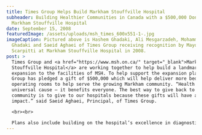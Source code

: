 ```yaml
---
title: Times Group Helps Build Markham Stouffville Hospital
subheader: Building Healthier Communities in Canada with a $500,000 Donation to
  Markham Stouffville Hospital
date: September 15, 2008
featuredImage: /assets/uploads/msh_times_600x551-1-.jpg
imageCaption: Pictured above is Hashem Ghadaki, Ali Mesgarzadeh, Mohammad
  Ghadaki and Saeid Aghaei of Times Group receiving recognition by Mayor Frank
  Scarpitti at Markham Stouffville Hospital in 2008.
post: >
  Times Group and <a href="https://www.msh.on.ca/" target="_blank">Markham
  Stouffville Hospital</a> are working together to help build a landmark
  expansion to the facilities of MSH. To help support the expansion plans, Times
  Group has pledged a gift of $500,000 which will help deliver more beds and
  operating rooms to help serve the growing Markham community. “Health care is a
  universal cause – it benefits everyone. The best way to give back to the
  community is to give to our hospitals because these gifts will have a profound
  impact.” said Saeid Aghaei, Principal, of Times Group.

  <br><br>

  Plans also include building on the hospital’s excellence in diagnostic imaging and adding more clinic space so the community can better access wellness services, such as rehabilitation and diabetes education. “We are lucky to have an excellent health-care system and we want to ensure that our community continues to receive equal access to excellent care.” said Hashem Ghadaki, President of Times Group.
---
```

